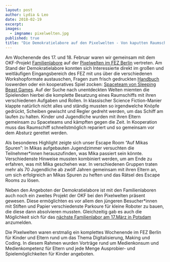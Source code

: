 ```yaml
---
layout: post
author: Lydia & Leo
date: 2018-02-19
excerpt: 
images:
  - imgname: pixelwelten.jpg
published: true
title: "Die Demokratielabore auf den Pixelwelten - Von kaputten Raumschiffen und einem Raum voller Rätsel!"
---
```


Am Wochenende des 17. und 18. Februar waren wir gemeinsam mit dem OKF-Projekt [Familienlabore](https://familienlabore.de/) auf der [Pixelwelten im FEZ Berlin](https://fez-berlin.de/nc/programm/detailansicht/pixelwelten-fuer-kleine-gamer-maker-und-ihre-eltern-847/) vertreten. Am Stand der Demokratielabore konnten sich Interessierte direkt im großen und weitläufigen Eingangsbereich des FEZ mit uns über die verschiedenen Workshopformate austauschen, Fragen zum frisch gedruckten [Handbuch](https://handbuch.demokratielabore.de) loswerden oder ein kooperatives Spiel zocken: [Spaceteam von Sleeping Beast Games](http://spaceteam.ca). Auf der Suche nach unentdeckten Welten miemten die Spielenden hierbei die komplette Besatzung eines Raumschiffs mit ihren verschiedenen Aufgaben und Rollen. In klassischer Science Fiction-Manier klappte natürlich nicht alles und ständig mussten so irgendwelche Knöpfe gedrückt, Scheiben gewischt und Regler gedreht werden, um das Schiff am laufen zu halten. Kinder und Jugendliche wurden mit ihren Eltern gemeinsam zu Spaceteams und kämpften gegen die Zeit. In Kooperation muss das Raumschiff schnellstmöglich repariert und so gemeinsam vor dem Absturz gerettet werden. 

Als besonderes Highlight zeigte sich unser Escape Room “Auf Mikas Spuren”: In Mikas aufgebauten Jugendzimmer versuchten die Teilnehmer*innen herauszufinden, was Mika passiert sein könnte. Verschiedenste Hinweise mussten kombiniert werden, um am Ende zu erfahren, was mit Mika geschehen war. In verschiedenen Gruppen traten mehr als 70 Jugendliche ab zwölf Jahren gemeinsam mit ihren Eltern an, um sich erfolgreich an Mikas Spuren zu heften und das Rätsel des Escape Rooms zu lösen. 

Neben den Angeboten der Demokratielabore ist mit den Familienlaboren auch noch ein zweites Projekt der OKF bei den Pixelwelten präsent gewesen. Diese ermöglichten es vor allem den jüngeren Besucher*innen mit Stiften und Papier verschiedenste Parkoure für kleine Roboter zu bauen, die diese dann absolvieren mussten. Gleichzeitig gab es auch die Möglichkeit sich für das [nächste Familienlabor am 17.März in Potsdam](https://goo.gl/forms/tEEHC7huSXyzHEyY2) anzumelden.

Die Pixelwelten waren erstmalig ein komplettes Wochenende im FEZ Berlin für Kinder und Eltern rund um das Thema Digitalisierung, Making und Coding. In diesem Rahmen wurden Vorträge rund um Medienkonsum und Medienkompetenz für Eltern und jede Menge Ausprobier- und Spielemöglichkeiten für Kinder angeboten. 
